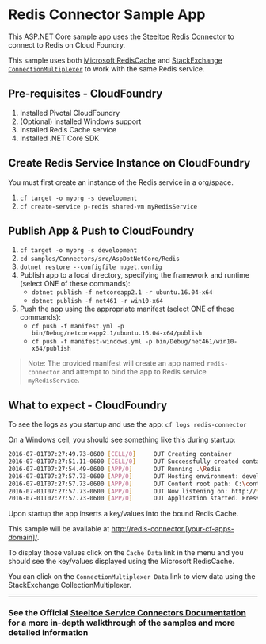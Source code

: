 ﻿# Redis Connector Sample App

This ASP.NET Core sample app uses the [Steeltoe Redis Connector](https://steeltoe.io/docs/steeltoe-connectors/#5-0-redis) to connect to Redis on Cloud Foundry.

This sample uses both [Microsoft RedisCache](https://github.com/aspnet/Caching/tree/dev/src/Microsoft.Extensions.Caching.Redis) and [StackExchange `ConnectionMultiplexer`](https://github.com/StackExchange/StackExchange.Redis) to work with the same Redis service.

## Pre-requisites - CloudFoundry

1. Installed Pivotal CloudFoundry
1. (Optional) installed Windows support
1. Installed Redis Cache service
1. Installed .NET Core SDK

## Create Redis Service Instance on CloudFoundry

You must first create an instance of the Redis service in a org/space.

1. `cf target -o myorg -s development`
1. `cf create-service p-redis shared-vm myRedisService`

## Publish App & Push to CloudFoundry

1. `cf target -o myorg -s development`
1. `cd samples/Connectors/src/AspDotNetCore/Redis`
1. `dotnet restore --configfile nuget.config`
1. Publish app to a local directory, specifying the framework and runtime (select ONE of these commands):
   * `dotnet publish -f netcoreapp2.1 -r ubuntu.16.04-x64`
   * `dotnet publish -f net461 -r win10-x64`
1. Push the app using the appropriate manifest (select ONE of these commands):
   * `cf push -f manifest.yml -p bin/Debug/netcoreapp2.1/ubuntu.16.04-x64/publish`
   * `cf push -f manifest-windows.yml -p bin/Debug/net461/win10-x64/publish`

> Note: The provided manifest will create an app named `redis-connector` and attempt to bind the app to Redis service `myRedisService`.

## What to expect - CloudFoundry

To see the logs as you startup and use the app: `cf logs redis-connector`

On a Windows cell, you should see something like this during startup:

```bash
2016-07-01T07:27:49.73-0600 [CELL/0]     OUT Creating container
2016-07-01T07:27:51.11-0600 [CELL/0]     OUT Successfully created container
2016-07-01T07:27:54.49-0600 [APP/0]      OUT Running .\Redis
2016-07-01T07:27:57.73-0600 [APP/0]      OUT Hosting environment: development
2016-07-01T07:27:57.73-0600 [APP/0]      OUT Content root path: C:\containerizer\3737940917E4D13A25\user\app
2016-07-01T07:27:57.73-0600 [APP/0]      OUT Now listening on: http://*:57540
2016-07-01T07:27:57.73-0600 [APP/0]      OUT Application started. Press Ctrl+C to shut down.
```

Upon startup the app inserts a key/values into the bound Redis Cache.

This sample will be available at <http://redis-connector.[your-cf-apps-domain]/>.

To display those values click on the `Cache Data` link in the menu and you should see the key/values displayed using the Microsoft RedisCache.

You can click on the `ConnectionMultiplexer Data` link to view data using the StackExchange CollectionMultiplexer.

---

### See the Official [Steeltoe Service Connectors Documentation](https://steeltoe.io/docs/steeltoe-service-connectors) for a more in-depth walkthrough of the samples and more detailed information